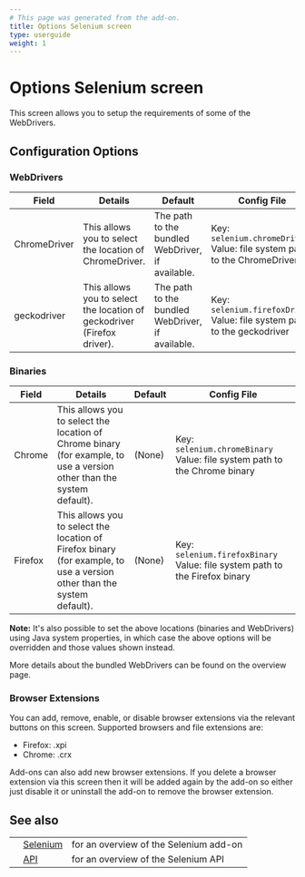 ```yaml
---
# This page was generated from the add-on.
title: Options Selenium screen
type: userguide
weight: 1
---
```


# Options Selenium screen

This screen allows you to setup the requirements of some of the WebDrivers.   

## Configuration Options

### WebDrivers

|    Field     |                                 Details                                 |                     Default                      |                               Config File                                |
|--------------|-------------------------------------------------------------------------|--------------------------------------------------|--------------------------------------------------------------------------|
| ChromeDriver | This allows you to select the location of ChromeDriver.                 | The path to the bundled WebDriver, if available. | Key: `selenium.chromeDriver` Value: file system path to the ChromeDriver |
| geckodriver  | This allows you to select the location of geckodriver (Firefox driver). | The path to the bundled WebDriver, if available. | Key: `selenium.firefoxDriver` Value: file system path to the geckodriver |

### Binaries

|  Field  |                                                         Details                                                         | Default |                                 Config File                                 |
|---------|-------------------------------------------------------------------------------------------------------------------------|---------|-----------------------------------------------------------------------------|
| Chrome  | This allows you to select the location of Chrome binary (for example, to use a version other than the system default).  | (None)  | Key: `selenium.chromeBinary` Value: file system path to the Chrome binary   |
| Firefox | This allows you to select the location of Firefox binary (for example, to use a version other than the system default). | (None)  | Key: `selenium.firefoxBinary` Value: file system path to the Firefox binary |

**Note:** It's also possible to set the above locations (binaries and WebDrivers) using Java system properties, in which case the above options will be overridden and those values shown instead.

More details about the bundled WebDrivers can be found on the overview page.

### Browser Extensions

You can add, remove, enable, or disable browser extensions via the relevant buttons on this screen. Supported browsers and file extensions are:

* Firefox: .xpi
* Chrome: .crx

Add-ons can also add new browser extensions. If you delete a browser extension via this screen then it will be added again by the add-on so either just disable it or uninstall the add-on to remove the browser extension.

## See also

|   |                                            |                                        |
|---|--------------------------------------------|----------------------------------------|
|   | [Selenium](/docs/desktop/addons/selenium/) | for an overview of the Selenium add-on |
|   | [API](/docs/desktop/addons/selenium/api/)  | for an overview of the Selenium API    |
